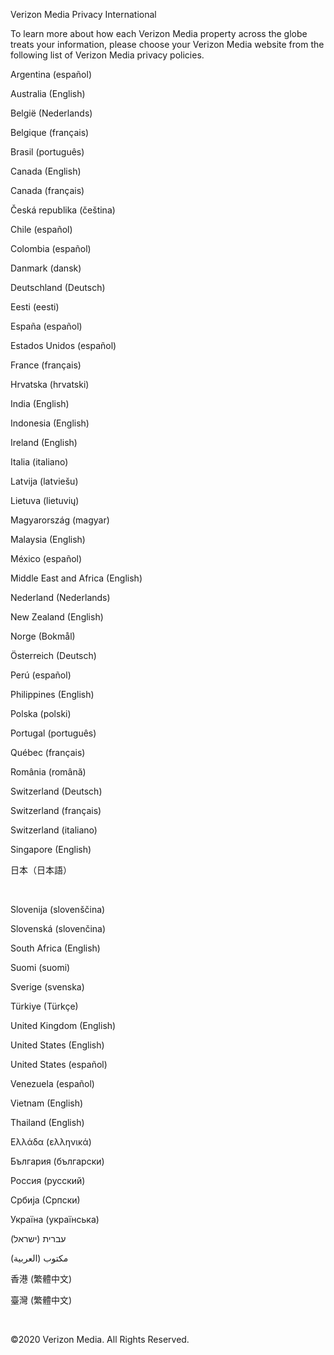 Verizon Media Privacy International

To learn more about how each Verizon Media property across the globe treats your information, please choose your Verizon Media website from the following list of Verizon Media privacy policies.

Argentina (español)   
  
Australia (English)   
  
België (Nederlands)   
  
Belgique (français)   
  
Brasil (português)   
  
Canada (English)   
  
Canada (français)   
  
Česká republika (čeština)   
  
Chile (español)   
  
Colombia (español)   
  
Danmark (dansk)   
  
Deutschland (Deutsch)   
  
Eesti (eesti)   
  
España (español)   
  
Estados Unidos (español)   
  
France (français)   
  
Hrvatska (hrvatski) 

India (English)   
  
Indonesia (English) 

Ireland (English) 

Italia (italiano) 

Latvija (latviešu)   
  
Lietuva (lietuvių)   
  
Magyarország (magyar)

Malaysia (English)   
  
México (español) 

Middle East and Africa (English)  
  
Nederland (Nederlands)   
  
New Zealand (English)   
  
Norge (Bokmål)   
  
Österreich (Deutsch)   
  
Perú (español)   
  
Philippines (English)   
  
Polska (polski)   
  
Portugal (português)   
  
Québec (français)   
  
România (română)   
  
Switzerland (Deutsch)  
  
Switzerland (français)   
  
Switzerland (italiano)   
  
Singapore (English) 

日本（日本語）

 

Slovenija (slovenščina)   
  
Slovenská (slovenčina) 

South Africa (English)   
  
Suomi (suomi)   
  
Sverige (svenska)   
  
Türkiye (Türkçe)

United Kingdom (English)   
  
United States (English) 

United States (español)   
  
Venezuela (español)   
  
Vietnam (English)   
  
Thailand (English)   
  
Ελλάδα (ελληνικά)   
  
България (български)   
  
Россия (русский)   
  
Србија (Српски)   
  
Україна (українська)   
  
עברית (ישראל)   
  
مكتوب (العربية)   
  
香港 (繁體中文)   
  
臺灣 (繁體中文) 

 

©2020 Verizon Media. All Rights Reserved.